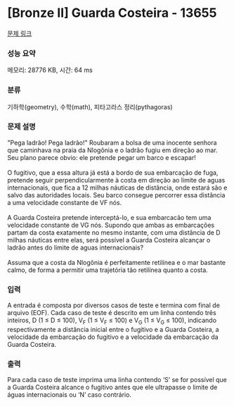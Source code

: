 # [Bronze II] Guarda Costeira - 13655 

[문제 링크](https://www.acmicpc.net/problem/13655) 

### 성능 요약

메모리: 28776 KB, 시간: 64 ms

### 분류

기하학(geometry), 수학(math), 피타고라스 정리(pythagoras)

### 문제 설명

<p>"Pega ladrão! Pega ladrão!" Roubaram a bolsa de uma inocente senhora que caminhava na praia da Nlogônia e o ladrão fugiu em direção ao mar. Seu plano parece obvio: ele pretende pegar um barco e escapar!<br>
<br>
O fugitivo, que a essa altura já está a bordo de sua embarcação de fuga, pretende seguir perpendicularmente à costa em direção ao limite de aguas internacionais, que fica a 12 milhas náuticas de distância, onde estará são e salvo das autoridades locais. Seu barco consegue percorrer essa distância a uma velocidade constante de VF nós.<br>
<br>
A Guarda Costeira pretende interceptá-lo, e sua embarcacão tem uma velocidade constante de VG nós. Supondo que ambas as embarcações partam da costa exatamente no mesmo instante, com uma distância de D milhas náuticas entre elas, será possível a Guarda Costeira alcançar o ladrão antes do limite de aguas internacionais?<br>
<br>
Assuma que a costa da Nlogônia é perfeitamente retilínea e o mar bastante calmo, de forma a permitir uma trajetória tão retilínea quanto a costa.</p>

### 입력 

 <p>A entrada é composta por diversos casos de teste e termina com final de arquivo (EOF). Cada caso de teste é descrito em um linha contendo três inteiros, D (1 ≤ D ≤ 100), V<sub>F</sub> (1 ≤ V<sub>F</sub> ≤ 100) e V<sub>G</sub> (1 ≤ V<sub>G</sub> ≤ 100), indicando respectivamente a distância inicial entre o fugitivo e a Guarda Costeira, a velocidade da embarcação do fugitivo e a velocidade da embarcação da Guarda Costeira.</p>

### 출력 

 <p>Para cada caso de teste imprima uma linha contendo ‘S’ se for possível que a Guarda Costeira alcance o fugitivo antes que ele ultrapasse o limite de águas internacionais ou ‘N’ caso contrário.</p>

